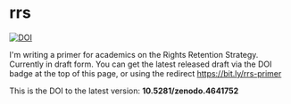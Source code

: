 # rrs

[![DOI](https://zenodo.org/badge/DOI/10.5281/zenodo.4641752.svg)](https://doi.org/10.5281/zenodo.4641752)

I'm writing a primer for academics on the Rights Retention Strategy.
Currently in draft form.  You can get the latest released draft via
the DOI badge at the top of this page, or using the redirect
https://bit.ly/rrs-primer

This is the DOI to the latest version: **10.5281/zenodo.4641752**
